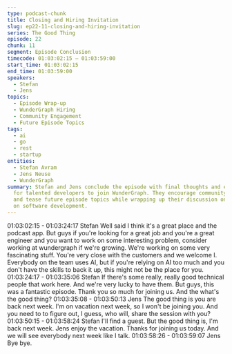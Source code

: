 ```yaml
---
type: podcast-chunk
title: Closing and Hiring Invitation
slug: ep22-11-closing-and-hiring-invitation
series: The Good Thing
episode: 22
chunk: 11
segment: Episode Conclusion
timecode: 01:03:02:15 – 01:03:59:00
start_time: 01:03:02:15
end_time: 01:03:59:00
speakers:
  - Stefan
  - Jens
topics:
  - Episode Wrap-up
  - WunderGraph Hiring
  - Community Engagement
  - Future Episode Topics
tags:
  - ai
  - go
  - rest
  - startup
entities:
  - Stefan Avram
  - Jens Neuse
  - WunderGraph
summary: Stefan and Jens conclude the episode with final thoughts and extend an invitation
  for talented developers to join WunderGraph. They encourage community engagement
  and tease future episode topics while wrapping up their discussion on AI's impact
  on software development.
---
```


01:03:02:15 - 01:03:24:17
Stefan
Well said I think it's a great place and the podcast app. But guys if you're looking for a great job
and you're a great engineer and you want to work on some interesting problem, consider
working at wundergraph if we're growing. We're working on some very fascinating stuff. You're
very close with the customers and we welcome I. Everybody on the team uses AI, but if you're
relying on AI too much and you don't have the skills to back it up, this might not be the place for
you.
01:03:24:17 - 01:03:35:06
Stefan
If there's some really, really good technical people that work here. And we're very lucky to have
them. But guys, this was a fantastic episode. Thank you so much for joining us. And the what's
the good thing?
01:03:35:08 - 01:03:50:13
Jens
The good thing is you are back next week. I'm on vacation next week, so I won't be joining you.
And you need to to figure out, I guess, who will, share the session with you?
01:03:50:15 - 01:03:58:24
Stefan
I'll find a guest. But the good thing is, I'm back next week. Jens enjoy the vacation. Thanks for
joining us today. And we will see everybody next week like I talk.
01:03:58:26 - 01:03:59:07
Jens
Bye bye.